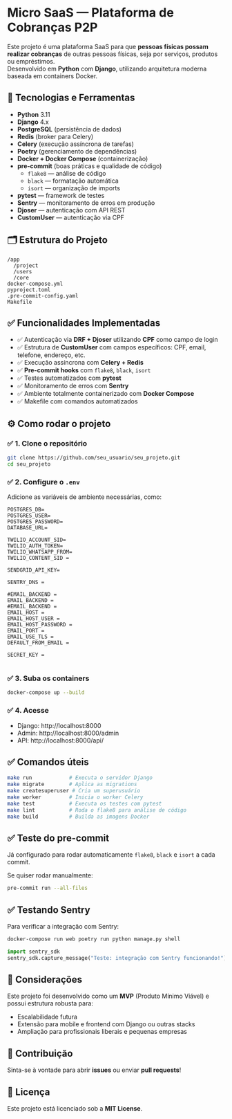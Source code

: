 # Micro SaaS — Plataforma de Cobranças P2P

Este projeto é uma plataforma SaaS para que **pessoas físicas possam realizar cobranças** de outras pessoas físicas, seja por serviços, produtos ou empréstimos.  
Desenvolvido em **Python** com **Django**, utilizando arquitetura moderna baseada em containers Docker.

## 🚀 Tecnologias e Ferramentas

- **Python** 3.11
- **Django** 4.x
- **PostgreSQL** (persistência de dados)
- **Redis** (broker para Celery)
- **Celery** (execução assíncrona de tarefas)
- **Poetry** (gerenciamento de dependências)
- **Docker + Docker Compose** (containerização)
- **pre-commit** (boas práticas e qualidade de código)
  - `flake8` — análise de código
  - `black` — formatação automática
  - `isort` — organização de imports
- **pytest** — framework de testes
- **Sentry** — monitoramento de erros em produção
- **Djoser** — autenticação com API REST
- **CustomUser** — autenticação via CPF

## 🗂️ Estrutura do Projeto

```
/app
  /project
  /users
  /core
docker-compose.yml
pyproject.toml
.pre-commit-config.yaml
Makefile
```

## ✅ Funcionalidades Implementadas

- ✅ Autenticação via **DRF + Djoser** utilizando **CPF** como campo de login
- ✅ Estrutura de **CustomUser** com campos específicos: CPF, email, telefone, endereço, etc.
- ✅ Execução assíncrona com **Celery + Redis**
- ✅ **Pre-commit hooks** com `flake8`, `black`, `isort`
- ✅ Testes automatizados com **pytest**
- ✅ Monitoramento de erros com **Sentry**
- ✅ Ambiente totalmente containerizado com **Docker Compose**
- ✅ Makefile com comandos automatizados

## ⚙️ Como rodar o projeto

### ✅ 1. Clone o repositório

```bash
git clone https://github.com/seu_usuario/seu_projeto.git
cd seu_projeto
```

### ✅ 2. Configure o `.env`

Adicione as variáveis de ambiente necessárias, como:  

```env
POSTGRES_DB=
POSTGRES_USER=
POSTGRES_PASSWORD=
DATABASE_URL=

TWILIO_ACCOUNT_SID=
TWILIO_AUTH_TOKEN=
TWILIO_WHATSAPP_FROM=
TWILIO_CONTENT_SID = 

SENDGRID_API_KEY=

SENTRY_DNS = 

#EMAIL_BACKEND = 
EMAIL_BACKEND = 
#EMAIL_BACKEND = 
EMAIL_HOST = 
EMAIL_HOST_USER = 
EMAIL_HOST_PASSWORD = 
EMAIL_PORT = 
EMAIL_USE_TLS = 
DEFAULT_FROM_EMAIL = 

SECRET_KEY = 


```

### ✅ 3. Suba os containers

```bash
docker-compose up --build
```

### ✅ 4. Acesse

- Django: http://localhost:8000  
- Admin: http://localhost:8000/admin  
- API: http://localhost:8000/api/

## ✅ Comandos úteis

```bash
make run            # Executa o servidor Django
make migrate        # Aplica as migrations
make createsuperuser # Cria um superusuário
make worker         # Inicia o worker Celery
make test           # Executa os testes com pytest
make lint           # Roda o flake8 para análise de código
make build          # Builda as imagens Docker
```

## ✅ Teste do pre-commit

Já configurado para rodar automaticamente `flake8`, `black` e `isort` a cada commit.

Se quiser rodar manualmente:

```bash
pre-commit run --all-files
```

## ✅ Testando Sentry

Para verificar a integração com Sentry:

```bash
docker-compose run web poetry run python manage.py shell
```

```python
import sentry_sdk
sentry_sdk.capture_message("Teste: integração com Sentry funcionando!")
```

## 📝 Considerações

Este projeto foi desenvolvido como um **MVP** (Produto Mínimo Viável) e possui estrutura robusta para:

- Escalabilidade futura
- Extensão para mobile e frontend com Django ou outras stacks
- Ampliação para profissionais liberais e pequenas empresas

## 🤝 Contribuição

Sinta-se à vontade para abrir **issues** ou enviar **pull requests**!

## 📄 Licença

Este projeto está licenciado sob a **MIT License**.
